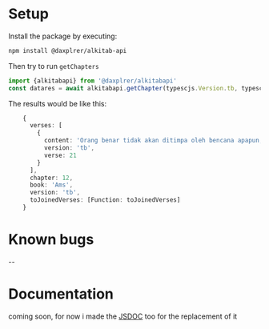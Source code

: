 # Setup
Install the package by executing:
```sh
npm install @daxplrer/alkitab-api
```

Then try to run ```getChapters```
```ts
import {alkitabapi} from '@daxplrer/alkitabapi'
const datares = await alkitabapi.getChapter(typescjs.Version.tb, typescjs.Book.proverbs, 12, 21);
```

The results would be like this:
```ts
    {
      verses: [
        {
          content: 'Orang benar tidak akan ditimpa oleh bencana apapun, tetapi orang fasik akan senantiasa celaka.', 
          version: 'tb',
          verse: 21
        }
      ],
      chapter: 12,
      book: 'Ams',
      version: 'tb',
      toJoinedVerses: [Function: toJoinedVerses]
    }
```
# Known bugs
--
# Documentation
coming soon, for now i made the [JSDOC](https://www.typescriptlang.org/docs/handbook/jsdoc-supported-types.html) too for the replacement of it